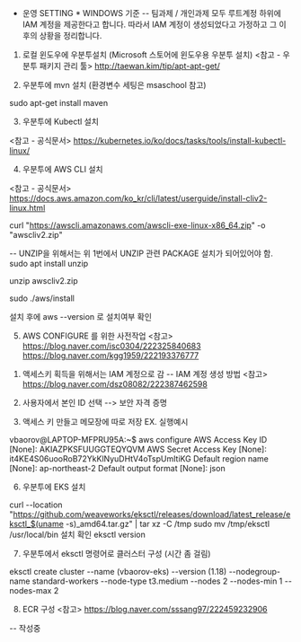 * 운영 SETTING * WINDOWS 기준
-- 팀과제 / 개인과제 모두 루트계정 하위에 IAM 계정을 제공한다고 합니다. 
따라서 IAM 계정이 생성되었다고 가정하고 그 이후의 상황을 정리합니다. 

1. 로컬 윈도우에 우분투설치 (Microsoft 스토어에 윈도우용 우분투 설치) 
<참고 - 우분투 패키지 관리 툴> http://taewan.kim/tip/apt-apt-get/ 

2. 우분투에 mvn 설치 (환경변수 세팅은 msaschool 참고)

sudo apt-get install maven

3. 우분투에 Kubectl 설치

<참고 - 공식문서> https://kubernetes.io/ko/docs/tasks/tools/install-kubectl-linux/ 

4. 우분투에 AWS CLI 설치

<참고 - 공식문서> https://docs.aws.amazon.com/ko_kr/cli/latest/userguide/install-cliv2-linux.html

curl "https://awscli.amazonaws.com/awscli-exe-linux-x86_64.zip" -o "awscliv2.zip"

-- UNZIP을 위해서는 위 1번에서 UNZIP 관련 PACKAGE 설치가 되어있어야 함.
sudo apt install unzip

unzip awscliv2.zip

sudo ./aws/install

설치 후에 aws --version 로 설치여부 확인

5. AWS CONFIGURE 를 위한 사전작업
<참고> https://blog.naver.com/isc0304/222325840683
       https://blog.naver.com/kgg1959/222193376777

1) 액세스키 획득을 위해서는 IAM 계정으로 감
-- IAM 계정 생성 방법 
<참고> https://blog.naver.com/dsz08082/222387462598


2) 사용자에서 본인 ID 선택 --> 보안 자격 증명
3) 액세스 키 만들고 메모장에 따로 저장 
EX. 실행예시

vbaorov@LAPTOP-MFPRU95A:~$ aws configure
AWS Access Key ID [None]: AKIAZPKSFUUGGTEQYQVM
AWS Secret Access Key [None]: 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
Default region name [None]: ap-northeast-2
Default output format [None]: json


6. 우분투에 EKS 설치 

curl --location "https://github.com/weaveworks/eksctl/releases/download/latest_release/eksctl_$(uname -s)_amd64.tar.gz" | tar xz -C /tmp
sudo mv /tmp/eksctl /usr/local/bin
설치 확인
eksctl version

7. 우분투에서 eksctl 명령어로 클러스터 구성 (시간 좀 걸림)

eksctl create cluster --name (vbaorov-eks) --version (1.18) --nodegroup-name standard-workers --node-type t3.medium --nodes 2 --nodes-min 1 --nodes-max 2

8. ECR 구성
<참고> https://blog.naver.com/sssang97/222459232906 

-- 작성중
